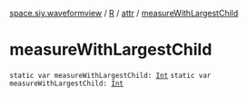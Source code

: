 [space.siy.waveformview](../../index.md) / [R](../index.md) / [attr](index.md) / [measureWithLargestChild](./measure-with-largest-child.md)

# measureWithLargestChild

`static var measureWithLargestChild: `[`Int`](https://kotlinlang.org/api/latest/jvm/stdlib/kotlin/-int/index.html)
`static var measureWithLargestChild: `[`Int`](https://kotlinlang.org/api/latest/jvm/stdlib/kotlin/-int/index.html)
